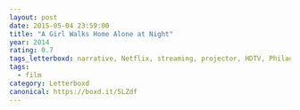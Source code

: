 ```yaml
---
layout: post 
date: 2015-05-04 23:59:00
title: "A Girl Walks Home Alone at Night"
year: 2014
rating: 0.7
tags_letterboxd: narrative, Netflix, streaming, projector, HDTV, Philadelphia, NYC
tags:
  - film
category: Letterboxd
canonical: https://boxd.it/5LZdf
---
```

